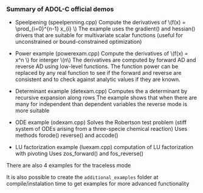 


### Summary of ADOL-C official demos

- Speelpening (speelpenning.cpp)
Compute the derivatives of \\(f(x) = \prod_{i=0}^{n-1} x_{i}  \\)
The example uses the gradient() and hessian() drivers that are suitable for multivariate scalar functions (useful for unconstrained or bound-constrained optimization)

- Power example (powerexam.cpp)
Compute the derivatives of \\(f(x) = x^n \\) for interger \\(n\\)
The derivatives are computed by forward AD and reverse AD using low-level functions.
The function power can be replaced by any real function to see if the forward and reverse are consistent and to check against analytic values if they are known.

- Determinant example (detexam.cpp)
Computes the a determinant by recursive expansion along rows
The example shows that when there are many for independent than dependent variables the reverse mode is more suitable


- ODE example (odexam.cpp)
Solves the Robertson test problem (stiff system of ODEs arising from a three-specie chemical reaction)
Uses methods forode() reverse() and accode()


- LU factorization example (luexam.cpp)
computation of LU factorization with pivoting
Uses zos_forward() and fos_reverse()


There are also 4 examples for the traceless mode

It is also possible to create the `additional_examples` folder at compile/instalation time to get examples for more advanced functionality
